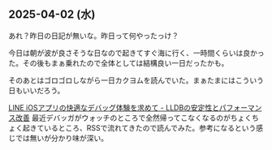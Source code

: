 ## 2025-04-02 (水)

あれ？昨日の日記が無いな。昨日って何やったっけ？

今日は朝が波が良さそうな日なので起きてすぐ海に行く、一時間くらいは良かった。その後もまぁ乗れたので全体としては結構良い一日だったかも。

そのあとはゴロゴロしながら一日カクヨムを読んでいた。まぁたまにはこういう日もいいだろう。

[LINE iOSアプリの快適なデバッグ体験を求めて - LLDBの安定性とパフォーマンス改善](https://techblog.lycorp.co.jp/ja/20250402b) 最近デバッガがウォッチのところで全然帰ってこなくなるのがちょくちょく起きているところ、RSSで流れてきたので読んでみた。参考になるという感じでは無いが分かり味が深い。
